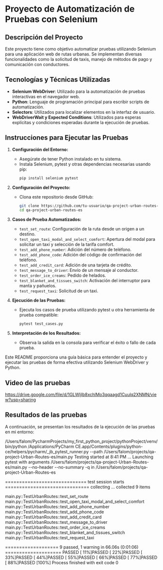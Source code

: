 # Proyecto de Automatización de Pruebas con Selenium

## Descripción del Proyecto
Este proyecto tiene como objetivo automatizar pruebas utilizando Selenium para una aplicación web de rutas urbanas. Se implementan diversas funcionalidades como la solicitud de taxis, manejo de métodos de pago y comunicación con conductores.

## Tecnologías y Técnicas Utilizadas
- **Selenium WebDriver**: Utilizado para la automatización de pruebas interactivas en el navegador web.
- **Python**: Lenguaje de programación principal para escribir scripts de automatización.
- **Selectors**: Utilizados para localizar elementos en la interfaz de usuario.
- **WebDriverWait y Expected Conditions**: Utilizados para esperas explícitas y condiciones esperadas durante la ejecución de pruebas.

## Instrucciones para Ejecutar las Pruebas
1. **Configuración del Entorno:**
   - Asegúrate de tener Python instalado en tu sistema.
   - Instala Selenium, pytest y otras dependencias necesarias usando pip:
     ```bash
     pip install selenium pytest
     ```

2. **Configuración del Proyecto:**
   - Clona este repositorio desde GitHub:
     ```bash
     git clone https://github.com/tu-usuario/qa-project-urban-routes-es.git
     cd qa-project-urban-routes-es
     ```

3. **Casos de Prueba Automatizados:**
   - `test_set_route`: Configuración de la ruta desde un origen a un destino.
   - `test_open_taxi_modal_and_select_comfort`: Apertura del modal para solicitar un taxi y selección de la tarifa comfort.
   - `test_add_phone_number`: Adición del número de teléfono.
   - `test_add_phone_code`: Adición del código de confirmación del teléfono.
   - `test_add_credit_card`: Adición de una tarjeta de crédito.
   - `test_message_to_driver`: Envío de un mensaje al conductor.
   - `test_order_ice_creams`: Pedido de helados.
   - `test_blanket_and_tissues_switch`: Activación del interruptor para manta y pañuelos.
   - `test_request_taxi`: Solicitud de un taxi.

4. **Ejecución de las Pruebas:**
   - Ejecuta los casos de prueba utilizando pytest u otra herramienta de prueba compatible:
     ```bash
     pytest test_cases.py
     ```

5. **Interpretación de los Resultados:**
   - Observa la salida en la consola para verificar el éxito o fallo de cada prueba.

Este README proporciona una guía básica para entender el proyecto y ejecutar las pruebas de forma efectiva utilizando Selenium WebDriver y Python.


## Video de las pruebas 

https://drive.google.com/file/d/1GLWljlb8xchlMo3qqaagd1Cuulq2XNMN/view?usp=sharing

## Resultados de las pruebas

A continuación, se presentan los resultados de la ejecución de las pruebas en mi entorno:

/Users/falom/PycharmProjects/my_first_python_project/pythonProject/venv/bin/python /Applications/PyCharm CE.app/Contents/plugins/python-ce/helpers/pycharm/_jb_pytest_runner.py --path /Users/falom/projects/qa-project-Urban-Routes-es/main.py 
Testing started at 8:41 PM ...
Launching pytest with arguments /Users/falom/projects/qa-project-Urban-Routes-es/main.py --no-header --no-summary -q in /Users/falom/projects/qa-project-Urban-Routes-es

============================= test session starts ==============================
collecting ... collected 9 items

main.py::TestUrbanRoutes::test_set_route 
main.py::TestUrbanRoutes::test_open_taxi_modal_and_select_comfort 
main.py::TestUrbanRoutes::test_add_phone_number 
main.py::TestUrbanRoutes::test_add_phone_code 
main.py::TestUrbanRoutes::test_add_credit_card 
main.py::TestUrbanRoutes::test_message_to_driver 
main.py::TestUrbanRoutes::test_order_ice_creams 
main.py::TestUrbanRoutes::test_blanket_and_tissues_switch 
main.py::TestUrbanRoutes::test_request_taxi 

=================== 9 passed, 1 warning in 66.06s (0:01:06) ====================
PASSED                          [ 11%]PASSED [ 22%]PASSED                   [ 33%]PASSED                     [ 44%]PASSED                    [ 55%]PASSED                  [ 66%]PASSED                   [ 77%]PASSED         [ 88%]PASSED                       [100%]
Process finished with exit code 0
